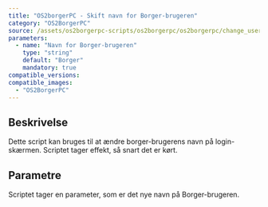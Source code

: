 ```yaml
---
title: "OS2borgerPC - Skift navn for Borger-brugeren"
category: "OS2BorgerPC"
source: /assets/os2borgerpc-scripts/os2borgerpc/os2borgerpc/change_user_comment.sh
parameters:
  - name: "Navn for Borger-brugeren"
    type: "string"
    default: "Borger"
    mandatory: true
compatible_versions:
compatible_images:
  - "OS2BorgerPC"
---
```


## Beskrivelse
Dette script kan bruges til at ændre borger-brugerens navn på login-skærmen.
Scriptet tager effekt, så snart det er kørt.

## Parametre
Scriptet tager en parameter, som er det nye navn på Borger-brugeren.

